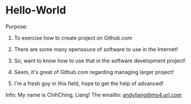 # Hello-World
Purpose:
1. To exercise how to create project on Github.com

2. There are some many opensouce of software to use in the Internet!

3. So, want to know how to use that in the software development project!

4. Seem, it's great of Github.com regarding managing larger project!

5. I'm a fresh guy in this field, hope to get the help of advanced!

Info:
My name is ChihChing, Liang!
The emailto: andyliang@ms4.url.com

